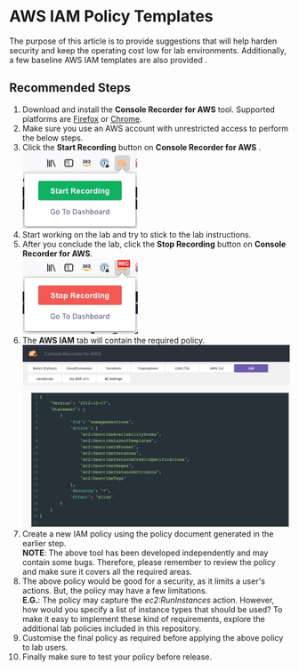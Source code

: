 # AWS IAM Policy Templates

The purpose of this article is to provide suggestions that will help harden security and keep the operating cost low for lab environments. 
Additionally, a few baseline AWS IAM templates are also provided .

## Recommended Steps

1. Download and install the **Console Recorder for AWS** tool. Supported platforms are [Firefox](https://addons.mozilla.org/en-US/firefox/addon/console-recorder/) or [Chrome](https://chrome.google.com/webstore/detail/console-recorder-for-aws/ganlhgooidfbijjidcpkeaohjnkeicba?hl=en).
2. Make sure you use an AWS account with unrestricted access to perform the below steps.
3. Click the **Start Recording** button on **Console Recorder for AWS** . </br> ![StartRecording](images/StartRecording.jpg)
4. Start working on the lab and try to stick to the lab instructions.
5. After you conclude the lab, click the **Stop Recording** button on **Console Recorder for AWS**.  </br> ![StopRecording](images/StopRecording.jpg)
6. The **AWS IAM** tab will contain the required policy. </br> ![iampolicy](images/IAM-policy.jpg)
7. Create a new IAM policy using the policy document generated in the earlier step. </br> **NOTE**: The above tool has been developed independently and may contain some bugs. Therefore, please remember to review the policy and make sure it covers all the required areas.
8. The above policy would be good for a security, as it limits a user's actions. But, the policy may have a few limitations. </br> **E.G.**: The policy may capture the *ec2:RunInstances* action. However, how would you specify a list of instance types that should be used? To make it easy to implement these kind of requirements, explore the additional lab policies included in this repository.
9. Customise the final policy as required before applying the above policy to lab users.
10. Finally make sure to test your policy before release.